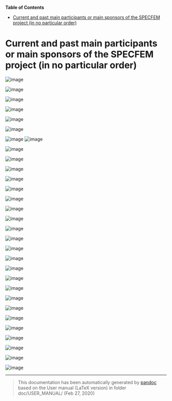 **Table of Contents**

-   [Current and past main participants or main sponsors of the SPECFEM project (in no particular order)](#current-and-past-main-participants-or-main-sponsors-of-the-specfem-project-in-no-particular-order)

Current and past main participants or main sponsors of the SPECFEM project (in no particular order)
===================================================================================================

![image](figures/logo_cnrs.png)

![image](figures/logo_princeton.jpg)

![image](figures/logo_aix_marseille_universite.png)

![image](figures/logo_ETH.jpg)

![image](figures/logo_CSC_China.jpg)

![image](figures/logo_inria.jpg)

![image](figures/logo_UPPA.png) ![image](figures/logo_NVIDIA.jpg)

![image](figures/logo_IUF.jpg)

![image](figures/logo_Caltech.png)

![image](figures/logo_Harvard.jpg)

![image](figures/logo_IPGP.jpg)

![image](figures/logo_ANR.png)

![image](figures/logo_NSF.png)

![image](figures/logo_European_Union.png)

![image](figures/logo_GENCI.jpg)

![image](figures/logo_PRACE.jpg)

![image](figures/logo_CINES.png)

![image](figures/logo_Oak_Ridge.png)

![image](figures/logo_fondation_Del_Duca.png)

![image](figures/logo_CIG.png)

![image](figures/logo_University_of_Toronto.jpg)

![image](figures/logo_INGV.jpg)

![image](figures/logo_Univ_Toulouse.jpg)

![image](figures/logo_TOTAL.jpg)

![image](figures/logo_Fairbanks.jpg)

![image](figures/logo_CINECA.jpg)

![image](figures/logo_Intel_Exascale_Labs.png)

![image](figures/logo_Maison_Simulation.jpg)

![image](figures/logo_Jamstec.png)

![image](figures/logo_Kaust.png)

-----
> This documentation has been automatically generated by [pandoc](http://www.pandoc.org)
> based on the User manual (LaTeX version) in folder doc/USER_MANUAL/
> (Feb 27, 2020)

